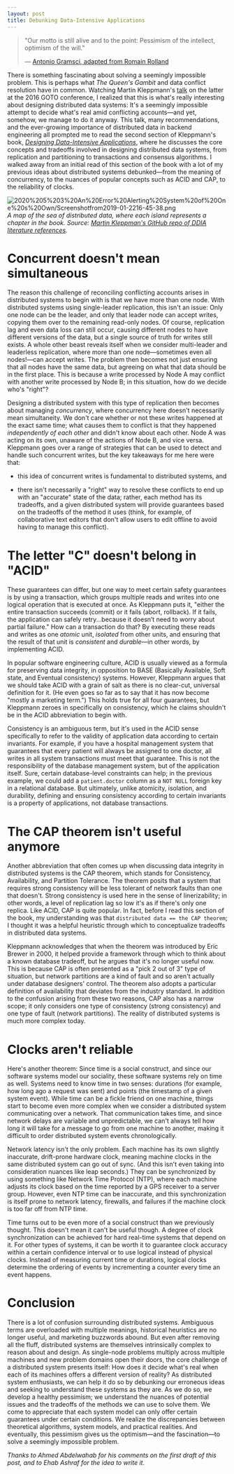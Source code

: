 ```yaml
---
layout: post
title: Debunking Data-Intensive Applications
---
```


> "Our motto is still alive and to the point: Pessimism of the intellect, optimism of the will."
>
> — [Antonio Gramsci, adapted from Romain Rolland](https://books.google.com.eg/books?id=0yA-MQLwOtEC&pg=PA129&lpg=PA129&dq=%22Our+motto+is+still+alive+and+to+the+point:+Pessimism+of+the+intellect,+optimism+of+the+will.%22&source=bl&ots=0uYAWIjL9T&sig=ACfU3U0QRKHjfA_oyyYDIIEIF0Yx9qSMcg&hl=en&sa=X&ved=2ahUKEwivyt6JpODuAhV-ZxUIHZSgDUIQ6AEwA3oECAgQAg#v=onepage&q=%22Our%20motto%20is%20still%20alive%20and%20to%20the%20point%3A%20Pessimism%20of%20the%20intellect%2C%20optimism%20of%20the%20will.%22&f=false)

There is something fascinating about solving a seemingly impossible problem. This is perhaps what _The Queen's Gambit_ and data conflict resolution have in common. Watching Martin Kleppmann's <a href="https://youtu.be/yCcWpzY8dIA" target="_blank">talk</a> on the latter at the 2016 GOTO conference, I realized that this is what's really interesting about designing distributed data systems: It's a seemingly impossible attempt to decide what's real amid conflicting accounts—and yet, somehow, we manage to do it anyway. This talk, many recommendations, and the ever-growing importance of distributed data in backend engineering all prompted me to read the second section of Kleppmann's book, <a href="https://learning.oreilly.com/library/view/designing-data-intensive-applications/9781491903063/" target="_blank">_Designing Data-Intensive Applications_</a>, where he discusses the core concepts and tradeoffs involved in designing distributed data systems, from replication and partitioning to transactions and consensus algorithms. I walked away from an initial read of this section of the book with a lot of my previous ideas about distributed systems debunked—from the meaning of concurrency, to the nuances of popular concepts such as ACID and CAP, to the reliability of clocks.

<!-- more -->

![2020%205%203%20An%20Error%20Alerting%20System%20of%20One%20s%20Own/Screenshotfrom2019-01-2216-45-38.png](../images/2021-2-17-Debunking-Data-Intensive-Applications/ddia-poster.jpg)
_A map of the sea of distributed data, where each island represents a chapter in the book. Source: <a href="https://github.com/ept/ddia-references" target="_blank">Martin Kleppman's GitHub repo of DDIA literature references</a>._


# Concurrent doesn't mean simultaneous

The reason this challenge of reconciling conflicting accounts arises in distributed systems to begin with is that we have more than one node. With distributed systems using single-leader replication, this isn't an issue: Only one node can be the leader, and only that leader node can accept writes, copying them over to the remaining read-only nodes. Of course, replication lag and even data loss can still occur, causing different nodes to have different versions of the data, but a single source of truth for writes still exists. A whole other beast reveals itself when we consider multi-leader and leaderless replication, where more than one node—sometimes even all nodes!—can accept writes. The problem then becomes not just ensuring that all nodes have the same data, but agreeing on what that data should be in the first place. This is because a write processed by Node A may conflict with another write processed by Node B; in this situation, how do we decide who's "right"? 

Designing a distributed system with this type of replication then becomes about managing *concurrency*, where concurrency here doesn't necessarily mean simultaneity. We don't care whether or not these writes happened at the exact same time; what causes them to conflict is that they happened *independently of each other* and didn't know about each other. Node A was acting on its own, unaware of the actions of Node B, and vice versa. Kleppmann goes over a range of strategies that can be used to detect and handle such concurrent writes, but the key takeaways for me here were that:

- this idea of concurrent writes is fundamental to distributed systems, and

- there isn't necessarily a "right" way to resolve these conflicts to end up with an "accurate" state of the data; rather, each method has its tradeoffs, and a given distributed system will provide guarantees based on the tradeoffs of the method it uses (think, for example, of collaborative text editors that don't allow users to edit offline to avoid having to manage this conflict).

# The letter "C" doesn't belong in "ACID"

These guarantees can differ, but one way to meet certain safety guarantees is by using a transaction, which groups multiple reads and writes into one logical operation that is executed at once. As Kleppmann puts it, "either the entire transaction succeeds (commit) or it fails (abort, rollback). If it fails, the application can safely retry...because it doesn’t need to worry about partial failure." How can a transaction do that? By executing these reads and writes as one *atomic* unit, *isolated* from other units, and ensuring that the result of that unit is *consistent* and *durable*—in other words, by implementing ACID.

In popular software engineering culture, ACID is usually viewed as a formula for preserving data integrity, in opposition to BASE (Basically Available, Soft state, and Eventual consistency) systems. However, Kleppmann argues that we should take ACID with a grain of salt as there is no clear-cut, universal definition for it. (He even goes so far as to say that it has now become "mostly a marketing term.") This holds true for all four guarantees, but Kleppmann zeroes in specifically on consistency, which he claims shouldn't be in the ACID abbreviation to begin with. 

Consistency is an ambiguous term, but it's used in the ACID sense specifically to refer to the validity of application data according to certain invariants. For example, if you have a hospital management system that guarantees that every patient will always be assigned to one doctor, all writes in all system transactions must meet that guarantee. This is not the responsibility of the database management system, but of the application itself. Sure, certain database-level constraints can help; in the previous example, we could add a `patient.doctor` column as a `NOT NULL` foreign key in a relational database. But ultimately, unlike atomicity, isolation, and durability, defining and ensuring consistency according to certain invariants is a property of applications, not database transactions.

# The CAP theorem isn't useful anymore

Another abbreviation that often comes up when discussing data integrity in distributed systems is the CAP theorem, which stands for Consistency, Availability, and Partition Tolerance. The theorem posits that a system that requires strong consistency will be less tolerant of network faults than one that doesn't. Strong consistency is used here in the sense of linerizability; in other words, a level of replication lag so low it's as if there's only one replica. Like ACID, CAP is quite popular. In fact, before I read this section of the book, my understanding was that `distributed data == the CAP theorem`; I thought it was a helpful heuristic through which to conceptualize tradeoffs in distributed data systems. 

Kleppmann acknowledges that when the theorem was introduced by Eric Brewer in 2000, it helped provide a framework through which to think about a known database tradeoff, but he argues that it's no longer useful now. This is because CAP is often presented as a "pick 2 out of 3" type of situation, but network partitions are a kind of fault and so aren't actually under database designers' control. The theorem also adopts a particular definition of availability that deviates from the industry standard. In addition to the confusion arising from these two reasons, CAP also has a narrow scope; it only considers one type of consistency (strong consistency) and one type of fault (network partitions). The reality of distributed systems is much more complex today.

# Clocks aren't reliable

Here's another theorem: Since time is a social construct, and since our software systems model our sociality, these software systems rely on time as well. Systems need to know time in two senses: durations (for example, how long ago a request was sent) and points (the timestamp of a given system event). While time can be a fickle friend on one machine, things start to become even more complex when we consider a distributed system communicating over a network. That communication takes time, and since network delays are variable and unpredictable, we can't always tell how long it will take for a message to go from one machine to another, making it difficult to order distributed system events chronologically. 

Network latency isn't the only problem. Each machine has its own slightly inaccurate, drift-prone hardware clock, meaning machine clocks in the same distributed system can go out of sync. (And this isn't even taking into consideration nuances like leap seconds.) They can be synchronized by using something like Network Time Protocol (NTP), where each machine adjusts its clock based on the time reported by a GPS receiver to a server group. However, even NTP time can be inaccurate, and this synchronization is itself prone to network latency, firewalls, and failures if the machine clock is too far off from NTP time.

Time turns out to be even more of a social construct than we previously thought. This doesn't mean it can't be useful though. A degree of clock synchronization can be achieved for hard real-time systems that depend on it. For other types of systems, it can be worth it to guarantee clock accuracy within a certain confidence interval or to use logical instead of physical clocks. Instead of measuring current time or durations, logical clocks determine the ordering of events by incrementing a counter every time an event happens.

# Conclusion

There is a lot of confusion surrounding distributed systems. Ambiguous terms are overloaded with multiple meanings, historical heuristics are no longer useful, and marketing buzzwords abound. But even after removing all the fluff, distributed systems are themselves intrinsically complex to reason about and design. As single-node problems multiply across multiple machines and new problem domains open their doors, the core challenge of a distributed system presents itself: How does it decide what's real when each of its machines offers a different version of reality? As distributed system enthusiasts, we can help it do so by debunking our erroneous ideas and seeking to understand these systems as they are. As we do so, we develop a healthy pessimism; we understand the nuances of potential issues and the tradeoffs of the methods we can use to solve them. We come to appreciate that each system model can only offer certain guarantees under certain conditions. We realize the discrepancies between theoretical algorithms, system models, and practical realities. And eventually, this pessimism gives us the optimism—and the fascination—to solve a seemingly impossible problem.

_Thanks to Ahmed Abdelwahab for his comments on the first draft of this post, and to Ehab Ashraf for the idea to write it._
